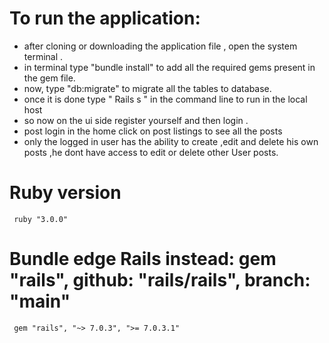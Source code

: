 # To run the application:
- after cloning or downloading the application file , open the system terminal .
- in terminal type "bundle install" to add all the required gems present in the gem file.
- now, type "db:migrate" to migrate all the tables to database.
- once it is done type " Rails s " in the command line to run in the local host 
- so now on the ui side register yourself and then login .
- post login in the home click on post listings to see all the posts
- only the logged in user has the ability to create  ,edit and delete his own posts ,he dont have access to edit or delete other User posts.
 

# Ruby version
 
     ruby "3.0.0"
 
# Bundle edge Rails instead: gem "rails", github: "rails/rails", branch: "main"
     gem "rails", "~> 7.0.3", ">= 7.0.3.1"
